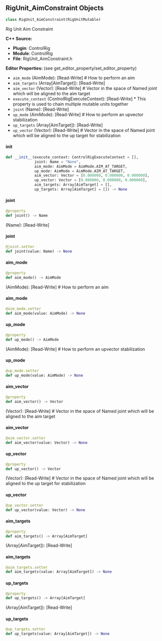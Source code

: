 ## RigUnit_AimConstraint Objects

```python
class RigUnit_AimConstraint(RigUnitMutable)
```

Rig Unit Aim Constraint

**C++ Source:**

- **Plugin**: ControlRig
- **Module**: ControlRig
- **File**: RigUnit_AimConstraint.h

**Editor Properties:** (see get_editor_property/set_editor_property)

- ``aim_mode`` (AimMode):  [Read-Write] # How to perform an aim
- ``aim_targets`` (Array[AimTarget]):  [Read-Write]
- ``aim_vector`` (Vector):  [Read-Write] # Vector in the space of Named joint which will be aligned to the aim target
- ``execute_context`` (ControlRigExecuteContext):  [Read-Write] * This property is used to chain multiple mutable units together
- ``joint`` (Name):  [Read-Write]
- ``up_mode`` (AimMode):  [Read-Write] # How to perform an upvector stabilization
- ``up_targets`` (Array[AimTarget]):  [Read-Write]
- ``up_vector`` (Vector):  [Read-Write] # Vector in the space of Named joint which will be aligned to the up target for stabilization

<a id="unreal.RigUnit_AimConstraint.__init__"></a>

#### __init__

```python
def __init__(execute_context: ControlRigExecuteContext = [],
             joint: Name = "None",
             aim_mode: AimMode = AimMode.AIM_AT_TARGET,
             up_mode: AimMode = AimMode.AIM_AT_TARGET,
             aim_vector: Vector = [0.000000, 0.000000, 0.000000],
             up_vector: Vector = [0.000000, 0.000000, 0.000000],
             aim_targets: Array[AimTarget] = [],
             up_targets: Array[AimTarget] = []) -> None
```

<a id="unreal.RigUnit_AimConstraint.joint"></a>

#### joint

```python
@property
def joint() -> Name
```

(Name):  [Read-Write]

<a id="unreal.RigUnit_AimConstraint.joint"></a>

#### joint

```python
@joint.setter
def joint(value: Name) -> None
```

<a id="unreal.RigUnit_AimConstraint.aim_mode"></a>

#### aim_mode

```python
@property
def aim_mode() -> AimMode
```

(AimMode):  [Read-Write] # How to perform an aim

<a id="unreal.RigUnit_AimConstraint.aim_mode"></a>

#### aim_mode

```python
@aim_mode.setter
def aim_mode(value: AimMode) -> None
```

<a id="unreal.RigUnit_AimConstraint.up_mode"></a>

#### up_mode

```python
@property
def up_mode() -> AimMode
```

(AimMode):  [Read-Write] # How to perform an upvector stabilization

<a id="unreal.RigUnit_AimConstraint.up_mode"></a>

#### up_mode

```python
@up_mode.setter
def up_mode(value: AimMode) -> None
```

<a id="unreal.RigUnit_AimConstraint.aim_vector"></a>

#### aim_vector

```python
@property
def aim_vector() -> Vector
```

(Vector):  [Read-Write] # Vector in the space of Named joint which will be aligned to the aim target

<a id="unreal.RigUnit_AimConstraint.aim_vector"></a>

#### aim_vector

```python
@aim_vector.setter
def aim_vector(value: Vector) -> None
```

<a id="unreal.RigUnit_AimConstraint.up_vector"></a>

#### up_vector

```python
@property
def up_vector() -> Vector
```

(Vector):  [Read-Write] # Vector in the space of Named joint which will be aligned to the up target for stabilization

<a id="unreal.RigUnit_AimConstraint.up_vector"></a>

#### up_vector

```python
@up_vector.setter
def up_vector(value: Vector) -> None
```

<a id="unreal.RigUnit_AimConstraint.aim_targets"></a>

#### aim_targets

```python
@property
def aim_targets() -> Array[AimTarget]
```

(Array[AimTarget]):  [Read-Write]

<a id="unreal.RigUnit_AimConstraint.aim_targets"></a>

#### aim_targets

```python
@aim_targets.setter
def aim_targets(value: Array[AimTarget]) -> None
```

<a id="unreal.RigUnit_AimConstraint.up_targets"></a>

#### up_targets

```python
@property
def up_targets() -> Array[AimTarget]
```

(Array[AimTarget]):  [Read-Write]

<a id="unreal.RigUnit_AimConstraint.up_targets"></a>

#### up_targets

```python
@up_targets.setter
def up_targets(value: Array[AimTarget]) -> None
```

<a id="unreal.RigUnit_ApplyFK"></a>